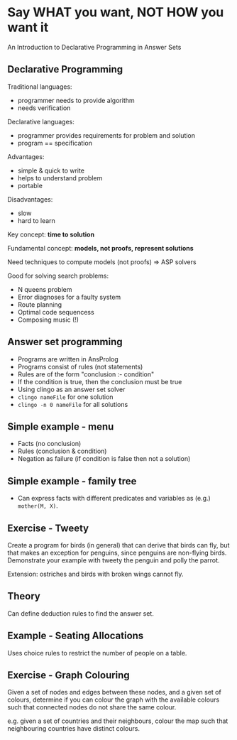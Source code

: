 # Say WHAT you want, NOT HOW you want it #

An Introduction to Declarative Programming in Answer Sets

## Declarative Programming ##

Traditional languages:

* programmer needs to provide algorithm
* needs verification

Declarative languages:

* programmer provides requirements for problem and solution
* program == specification

Advantages:

* simple & quick to write
* helps to understand problem
* portable

Disadvantages:

* slow
* hard to learn

Key concept: **time to solution**

Fundamental concept: **models, not proofs, represent solutions**

Need techniques to compute models (not proofs) => ASP solvers

Good for solving search problems:

* N queens problem
* Error diagnoses for a faulty system
* Route planning
* Optimal code sequencess
* Composing music (!)

## Answer set programming ##

* Programs are written in AnsProlog
* Programs consist of rules (not statements)
* Rules are of the form "conclusion :- condition"
* If the condition is true, then the conclusion must be true
* Using clingo as an answer set solver
* `clingo nameFile` for one solution
* `clingo -n 0 nameFile` for all solutions

## Simple example - menu ##

* Facts (no conclusion)
* Rules (conclusion & condition)
* Negation as failure (if condition is false then not a solution)

## Simple example - family tree ##

* Can express facts with different predicates and variables as (e.g.) `mother(M, X)`.

## Exercise - Tweety ##

Create a program for birds (in general) that can derive that birds can fly, but that makes an exception for penguins, since penguins are non-flying birds.  Demonstrate your example with tweety the penguin and polly the parrot.

Extension: ostriches and birds with broken wings cannot fly.

## Theory ##

Can define deduction rules to find the answer set.

## Example - Seating Allocations ##

Uses choice rules to restrict the number of people on a table.

## Exercise - Graph Colouring ##

Given a set of nodes and edges between these nodes, and a given set of colours, determine if you can colour the graph with the available colours such that connected nodes do not share the same colour.

e.g. given a set of countries and their neighbours, colour the map such that neighbouring countries have distinct colours.